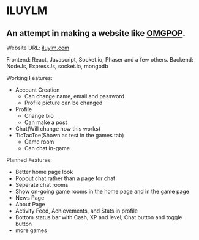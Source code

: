 # ILUYLM

## An attempt in making a website like [OMGPOP](https://en.wikipedia.org/wiki/OMGPop). 

Website URL: [iluylm.com](http://iluylm.com/)

Frontend: React, Javascript, Socket.io, Phaser and a few others.
Backend: NodeJs, ExpressJs, socket.io, mongodb

Working Features:
- Account Creation
  - Can change name, email and password
  - Profile picture can be changed
- Profile
  - Change bio
  - Can make a post
- Chat(Will change how this works)
- TicTacToe(Shown as test in the games tab)
  - Game room
  - Can chat in-game
  
Planned Features:
- Better home page look
- Popout chat rather than a page for chat
- Seperate chat rooms
- Show on-going game rooms in the home page and in the game page
- News Page
- About Page
- Activity Feed, Achievements, and Stats in profile
- Bottom status bar with Cash, XP and level, Chat button and toggle button
- more games
